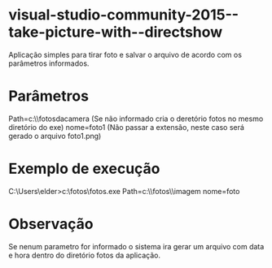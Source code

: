 # visual-studio-community-2015--take-picture-with--directshow
Aplicação simples para tirar foto e salvar o arquivo de acordo com os parâmetros informados.

# Parâmetros
Path=c:\\\fotosdacamera (Se não informado cria o deretório fotos no mesmo diretório do exe)
nome=foto1  (Não passar a extensão, neste caso será gerado o arquivo foto1.png)

# Exemplo de execução
C:\Users\elder>c:\fotos\fotos.exe Path=c:\\\fotos\\\imagem  nome=foto

# Observação 
Se nenum parametro for informado o sistema ira gerar um arquivo com data e hora dentro do diretório fotos da aplicação.

